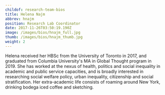```yaml
---
childof: research-team-bios
title: Helena Najm
abbrev: hnajm
position: Research Lab Coordinator
date: 2017-11-26T03:50:19.190Z
image: /images/bios/hnajm_full.jpg
thumb: /images/bios/hnajm_thumb.jpg
weight: 2
---
```

Helena received her HBSc from the University of Toronto in 2017, and graduated from Columbia University's MA in Global Thought program in 2019. She has worked at the nexus of health, politics and social inequality in academic and public service capacities, and is broadly interested in researching social welfare policy, urban inequality, citizenship and social stratification. Her extra-academic life consists of roaming around New York, drinking bodega iced coffee and sketching.

